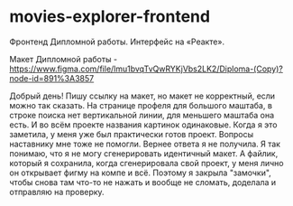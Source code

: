 # movies-explorer-frontend
Фронтенд Дипломной работы. Интерфейс на «Реакте».

Макет Дипломной работы - 
https://www.figma.com/file/lmu1bvqTvQwRYKjVbs2LK2/Diploma-(Copy)?node-id=891%3A3857

Добрый день! Пишу ссылку на макет, но макет не корректный, если можно так сказать. 
На странице профеля для большого маштаба, в строке поиска нет вертикальной линии, 
для меньшего маштаба она есть. И во всём проекте названия картинок одинаковые. Когда 
я это заметила, у меня уже был практически готов проект. Вопросы наставнику мне тоже 
не помогли. Вернее ответа я не получила. Я так понимаю, что я не могу сгенерировать
идентичный макет. А файлик, который я сохранила, когда сгенерировала свой проект, 
у меня лично он открывает фигму на компе и всё. Поэтому я закрыла "замочки", чтобы снова
там что-то не нажать и вообще не сломать, доделала и отправляю на проверку.

